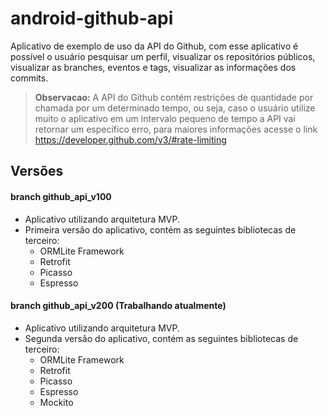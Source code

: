 # android-github-api

Aplicativo de exemplo de uso da API do Github, com esse aplicativo é possível o usuário pesquisar um perfil, visualizar os repositórios públicos, visualizar as branches, eventos e tags, visualizar as informações dos commits.

> **Observacao:** A API do Github contém restrições de quantidade por chamada por um determinado tempo, ou seja, caso o usuário utilize muito o aplicativo em um intervalo pequeno de tempo a API vai retornar um específico erro, para maiores informações acesse o link https://developer.github.com/v3/#rate-limiting

## Versões

#### branch github_api_v100
 - Aplicativo utilizando arquitetura MVP.
 - Primeira versão do aplicativo, contém as seguintes bibliotecas de terceiro:
	 - ORMLite Framework
	 - Retrofit
	 - Picasso
	 - Espresso

#### branch github_api_v200 (Trabalhando atualmente)
 - Aplicativo utilizando arquitetura MVP.
 - Segunda versão do aplicativo, contém as seguintes bibliotecas de terceiro:
	 - ORMLite Framework
	 - Retrofit
	 - Picasso
	 - Espresso
	 - Mockito
